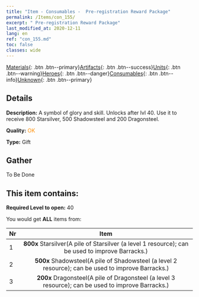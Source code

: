 ```yaml
---
title: "Item - Consumables -  Pre-registration Reward Package"
permalink: /Items/con_155/
excerpt: " Pre-registration Reward Package"
last_modified_at: 2020-12-11
lang: en
ref: "con_155.md"
toc: false
classes: wide
---
```

 [Materials](/Items/){: .btn .btn--primary}[Artifacts](/Items/Artifacts/){: .btn .btn--success}[Units](/Items/Units/){: .btn .btn--warning}[Heroes](/Items/Heroes/){: .btn .btn--danger}[Consumables](/Items/Consumables/){: .btn .btn--info}[Unknown](/Items/Unknown/){: .btn .btn--primary}

## Details
 **Description:** A symbol of glory and skill. Unlocks after lvl 40. Use it to receive 800 Starsilver, 500 Shadowsteel and 200 Dragonsteel.

 **Quality:** <span style="color: #FF8C00">OK</span>

 **Type:** Gift

## Gather

  To Be Done

## This item contains:

 **Required Level to open:** 40

 You would get **ALL** items  from:

  | Nr |      Item    |
  |:---|:------------:|
  | 1 |  **800x** Starsilver(A pile of Starsilver (a level 1 resource); can be used to improve Barracks.) | 
  | 2 |  **500x** Shadowsteel(A pile of Shadowsteel (a level 2 resource); can be used to improve Barracks.) | 
  | 3 |  **200x** Dragonsteel(A pile of Dragonsteel (a level 3 resource); can be used to improve Barracks.) | 
